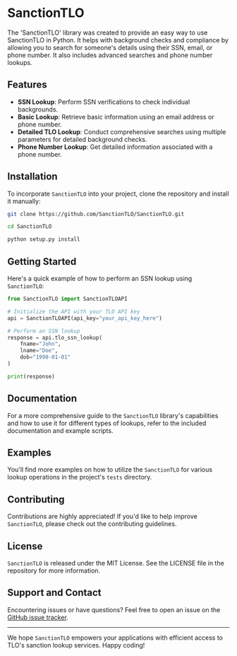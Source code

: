 
# SanctionTLO

The 'SanctionTLO' library was created to provide an easy way to use SanctionTLO in Python. It helps with background checks and compliance by allowing you to search for someone's details using their SSN, email, or phone number. It also includes advanced searches and phone number lookups.

## Features

- **SSN Lookup**: Perform SSN verifications to check individual backgrounds.
- **Basic Lookup**: Retrieve basic information using an email address or phone number.
- **Detailed TLO Lookup**: Conduct comprehensive searches using multiple parameters for detailed background checks.
- **Phone Number Lookup**: Get detailed information associated with a phone number.

## Installation

To incorporate `SanctionTLO` into your project, clone the repository and install it manually:

```bash
git clone https://github.com/SanctionTLO/SanctionTLO.git
```

```bash
cd SanctionTLO
```

```bash
python setup.py install
```

## Getting Started

Here's a quick example of how to perform an SSN lookup using `SanctionTLO`:

```python
from SanctionTLO import SanctionTLOAPI

# Initialize the API with your TLO API key
api = SanctionTLOAPI(api_key="your_api_key_here")

# Perform an SSN lookup
response = api.tlo_ssn_lookup(
    fname="John",
    lname="Doe",
    dob="1990-01-01"
)

print(response)
```

## Documentation

For a more comprehensive guide to the `SanctionTLO` library's capabilities and how to use it for different types of lookups, refer to the included documentation and example scripts.

## Examples

You'll find more examples on how to utilize the `SanctionTLO` for various lookup operations in the project's `tests` directory.

## Contributing

Contributions are highly appreciated! If you'd like to help improve `SanctionTLO`, please check out the contributing guidelines.

## License

`SanctionTLO` is released under the MIT License. See the LICENSE file in the repository for more information.

## Support and Contact

Encountering issues or have questions? Feel free to open an issue on the [GitHub issue tracker](https://github.com/SanctionTLO/SanctionTLO/issues).

---

We hope `SanctionTLO` empowers your applications with efficient access to TLO's sanction lookup services. Happy coding!

